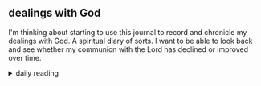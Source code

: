 ## dealings with God

I'm thinking about starting to use this journal to record and chronicle my dealings with God. A spiritual diary of sorts. I want to be able to look back and see whether my communion with the Lord has declined or improved over time.

<details markdown="1">
<summary>daily reading</summary>

| {{ page.date | date: "%B %-d, %Y" }} |
| :-------------: |
| [1 Chron. 28; 2 Pet. 2; Mic. 5; Luke 14]({% link _Bible/Bible-year-1.md %}) |
| [WCF Chapter 7]({% link _wcf/wcf-month-1.md %}) |
| [The Apostles' Creed](https://threeforms.org/the-apostles-creed/) |

</details>